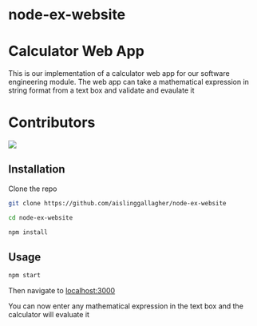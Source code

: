# node-ex-website
# Calculator Web App

This is our implementation of a calculator web app for our software engineering module.
The web app can take a mathematical expression in string format from a text box and validate
and evaulate it

# Contributors

<a href="https://github.com/aislinggallagher/node-ex-website/graphs/contributors">
  <img src="https://contrib.rocks/image?repo=aislinggallagher/node-ex-website" />
</a>


## Installation

Clone the repo

```bash
git clone https://github.com/aislinggallagher/node-ex-website
```
```bash
cd node-ex-website
```
```bash
npm install
```

## Usage

```bash
npm start
```

Then navigate to
[localhost:3000](http://localhost:3000/)

You can now enter any mathematical expression in the text box and the calculator will evaluate it